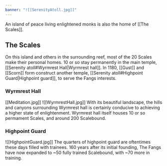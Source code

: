 ```yaml
---
banner: "![[SerenityAtoll.jpg]]"
---
```

An island of peace living enlightened monks is also the home of [[The Scales]].

## The Scales
On this island and others in the surrounding reef, most of the 20 Scales make their personal homes. 10 or so stay permanently in the main temple, [[Serenity atoll#Wyrmrest Hall|Wyrmrest hall]]. In 1180, [[Gust]] and [[Scorn]] form construct another temple, [[Serenity atoll#Highpoint Guard|Highpoint guard]], to serve the Fangs interests.  

### Wyrmrest Hall
[[Meditation.jpg]]
![[WyrmrestHall.jpg]]
With its beautiful landscape, the hills and canyons surrounding Wyrmrest hall is certainly conducive to achieving a higher state of enlightenment. Wyrmrest hall itself houses 10 or so permament Scales, and around 200 Scalebound. 
### Highpoint Guard
![[HighpointGuard.jpg]]
The quarters of highpoint guard are oftentimes these days filled with trainees. 160 years after its initial founding, The Fangs have now expanded to ~50 fully trained Scalebound, with ~70 more in training.